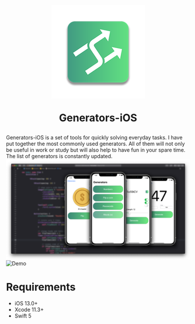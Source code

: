 <h1 align="center">
  <img src="./Demo/IconDemo.png">
  <p>Generators-iOS</p>
</h1>

Generators-iOS is a set of tools for quickly solving everyday tasks. I have put together the most commonly used generators. All of them will not only be useful in work or study but will also help to have fun in your spare time. The list of generators is constantly updated.
![Demo](https://github.com/YaroslavKu/Generators-iOS/blob/master/Demo/preview.png)
![Demo](https://github.com/YaroslavKu/Generators-iOS/blob/master/Demo/preview.gif)



# Requirements
* iOS 13.0+
* Xcode 11.3+
* Swift 5

